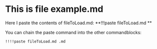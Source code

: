 # This is file example.md
Here I paste the contents of fileToLoad.md: **!!!paste fileToLoad.md **

You can chain the paste command into the other commandblocks: 
```iframe
!!!!paste fileToLoad.md .md
```

```
```
